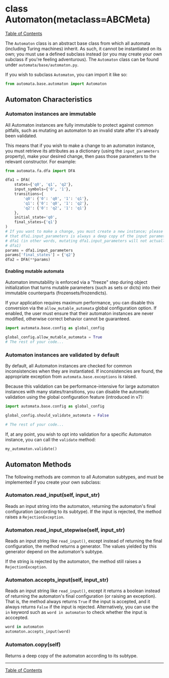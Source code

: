 # class Automaton(metaclass=ABCMeta)

[Table of Contents](README.md)

The `Automaton` class is an abstract base class from which all automata
(including Turing machines) inherit. As such, it cannot be instantiated on its
own; you must use a defined subclass instead (or you may create your own
subclass if you're feeling adventurous). The `Automaton` class can be found
under `automata/base/automaton.py`.

If you wish to subclass `Automaton`, you can import it like so:

```python
from automata.base.automaton import Automaton
```

## Automaton Characteristics

### Automaton instances are immutable

All Automaton instances are fully immutable to protect against common pitfalls,
such as mutating an automaton to an invalid state after it's already been
validated.

This means that if you wish to make a change to an automaton instance, you must
retrieve its attributes as a dictionary (using the `input_parameters` property),
make your desired change, then pass those parameters to the relevant
constructor. For example:

```python
from automata.fa.dfa import DFA

dfa1 = DFA(
    states={'q0', 'q1', 'q2'},
    input_symbols={'0', '1'},
    transitions={
        'q0': {'0': 'q0', '1': 'q1'},
        'q1': {'0': 'q0', '1': 'q2'},
        'q2': {'0': 'q2', '1': 'q1'}
    },
    initial_state='q0',
    final_states={'q1'}
)
# If you want to make a change, you must create a new instance; please note
# that dfa1.input_parameters is always a deep copy of the input parameters for
# dfa1 (in other words, mutating dfa1.input_parameters will not actually mutate
# dfa1)
params = dfa1.input_parameters
params['final_states'] = {'q2'}
dfa2 = DFA(**params)
```

#### Enabling mutable automata

Automaton immutability is enforced via a "freeze" step during object
initialization that turns mutable parameters (such as sets or dicts) into their
immutable counterparts (frozensets/frozendicts).

If your application requires maximum performance, you can disable this
conversion via the `allow_mutable_automata` global configuration option. If
enabled, the user must ensure that their automaton instances are never modified,
otherwise correct behavior cannot be guaranteed.

```python
import automata.base.config as global_config

global_config.allow_mutable_automata = True
# The rest of your code...
```

### Automaton instances are validated by default

By default, all Automaton instances are checked for common inconsistencies when
they are instantiated. If inconsistencies are found, the appropriate exception
from `automata.base.exceptions` is raised.

Because this validation can be performance-intensive for large automaton
instances with many states/transitions, you can disable the automatic validation
using the global configuration feature (introduced in v7):

```python
import automata.base.config as global_config

global_config.should_validate_automata = False

# The rest of your code...
```

If, at any point, you wish to opt into validation for a specific Automaton instance, you can call the `validate` method:

```python
my_automaton.validate()
```

## Automaton Methods

The following methods are common to all Automaton subtypes, and must be
implemented if you create your own subclass:

### Automaton.read_input(self, input_str)

Reads an input string into the automaton, returning the automaton's final
configuration (according to its subtype). If the input is rejected, the method
raises a `RejectionException`.

### Automaton.read_input_stepwise(self, input_str)

Reads an input string like `read_input()`, except instead of returning the final
configuration, the method returns a generator. The values yielded by this
generator depend on the automaton's subtype.

If the string is rejected by the automaton, the method still raises a
`RejectionException`.

### Automaton.accepts_input(self, input_str)

Reads an input string like `read_input()`, except it returns a boolean instead
of returning the automaton's final configuration (or raising an exception).
That is, the method always returns `True` if the input is accepted, and it
always returns `False` if the input is rejected. Alternatively, you can use the
`in` keyword such as `word in automaton` to check whether the input is
acccepted.

```python
word in automaton
automaton.accepts_input(word)
```

### Automaton.copy(self)

Returns a deep copy of the automaton according to its subtype.

------

[Table of Contents](README.md)
